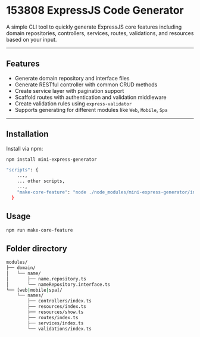 # 153808 ExpressJS Code Generator

A simple CLI tool to quickly generate ExpressJS core features including domain repositories, controllers, services, routes, validations, and resources based on your input.

---

## Features

- Generate domain repository and interface files
- Generate RESTful controller with common CRUD methods
- Create service layer with pagination support
- Scaffold routes with authentication and validation middleware
- Create validation rules using `express-validator`
- Supports generating for different modules like `Web`, `Mobile`, `Spa`

---

## Installation

Install via npm:

```bash
npm install mini-express-generator

"scripts": {
    ...,
    ... other scripts,
    ...,
    "make-core-feature": "node ./node_modules/mini-express-generator/index.js"
  }
```

## Usage

```bash
npm run make-core-feature
```

## Folder directory

```bash
modules/
├── domain/
│   └── name/
│       ├── name.repository.ts
│       └── nameRepository.interface.ts
└── [web|mobile|spa]/
    └── names/
        ├── controllers/index.ts
        ├── resources/index.ts
        ├── resources/show.ts
        ├── routes/index.ts
        ├── services/index.ts
        └── validations/index.ts
```
